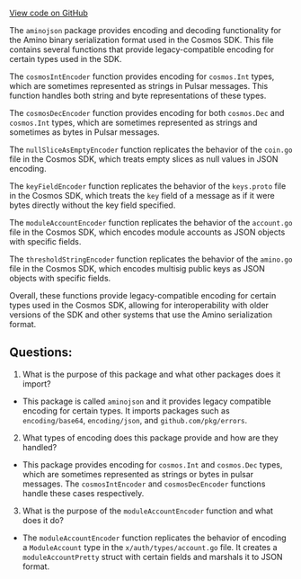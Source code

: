 [View code on GitHub](https://github.com/cosmos/cosmos-sdk/blob/main/x/tx/signing/aminojson/encoder.go)

The `aminojson` package provides encoding and decoding functionality for the Amino binary serialization format used in the Cosmos SDK. This file contains several functions that provide legacy-compatible encoding for certain types used in the SDK.

The `cosmosIntEncoder` function provides encoding for `cosmos.Int` types, which are sometimes represented as strings in Pulsar messages. This function handles both string and byte representations of these types.

The `cosmosDecEncoder` function provides encoding for both `cosmos.Dec` and `cosmos.Int` types, which are sometimes represented as strings and sometimes as bytes in Pulsar messages.

The `nullSliceAsEmptyEncoder` function replicates the behavior of the `coin.go` file in the Cosmos SDK, which treats empty slices as null values in JSON encoding.

The `keyFieldEncoder` function replicates the behavior of the `keys.proto` file in the Cosmos SDK, which treats the `key` field of a message as if it were bytes directly without the key field specified.

The `moduleAccountEncoder` function replicates the behavior of the `account.go` file in the Cosmos SDK, which encodes module accounts as JSON objects with specific fields.

The `thresholdStringEncoder` function replicates the behavior of the `amino.go` file in the Cosmos SDK, which encodes multisig public keys as JSON objects with specific fields.

Overall, these functions provide legacy-compatible encoding for certain types used in the Cosmos SDK, allowing for interoperability with older versions of the SDK and other systems that use the Amino serialization format.
## Questions: 
 1. What is the purpose of this package and what other packages does it import?
- This package is called `aminojson` and it provides legacy compatible encoding for certain types. It imports packages such as `encoding/base64`, `encoding/json`, and `github.com/pkg/errors`.

2. What types of encoding does this package provide and how are they handled?
- This package provides encoding for `cosmos.Int` and `cosmos.Dec` types, which are sometimes represented as strings or bytes in pulsar messages. The `cosmosIntEncoder` and `cosmosDecEncoder` functions handle these cases respectively.

3. What is the purpose of the `moduleAccountEncoder` function and what does it do?
- The `moduleAccountEncoder` function replicates the behavior of encoding a `ModuleAccount` type in the `x/auth/types/account.go` file. It creates a `moduleAccountPretty` struct with certain fields and marshals it to JSON format.
